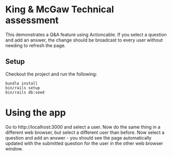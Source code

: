 # King & McGaw Technical assessment
This demonstrates a Q&A feature using Actioncable. If you select a question and add an answer, the change should be broadcast to every user without needing to refresh the page.

## Setup
Checkout the project and run the following:
```
bundle install
bin/rails setup
bin/rails db:seed
```

# Using the app
Go to http://localhost:3000 and select a user. Now do the same thing in a different web browser, but select a different user than before. Now select a question and add an answer - you should see the page automatically updated with the submitted question for the user in the other web browser window.

